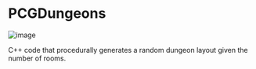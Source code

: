 # PCGDungeons

![image](https://user-images.githubusercontent.com/59312045/224518124-028ae410-318a-4bfc-b86a-209c0a26f0c4.png)

C++ code that procedurally generates a random dungeon layout given the number of rooms.
